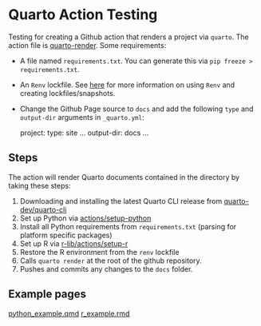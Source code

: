 # Quarto Action Testing

Testing for creating a Github action that renders a project via `quarto`. The action file is [quarto-render](.github/workflows/quarto-render.yml). Some requirements:

* A file named `requirements.txt`. You can generate this via `pip freeze > requirements.txt`.
* An `Renv` lockfile. See [here](https://rstudio.github.io/renv/articles/renv.html#workflow-1) for more information on using `Renv` and creating lockfiles/snapshots.
* Change the Github Page source to `docs` and add the following `type` and `output-dir` arguments in `_quarto.yml`:

    project:
	  type: site
	  ...
	  output-dir: docs
	  ...


## Steps

The action will render Quarto documents contained in the directory by taking these steps:

1. Downloading and installing the latest Quarto CLI release from [quarto-dev/quarto-cli](https://github.com/quarto-dev/quarto-cli)
2. Set up Python via [actions/setup-python](https://github.com/actions/setup-python)
3. Install all Python requirements from `requirements.txt` (parsing for platform specific packages)
4. Set up R via [r-lib/actions/setup-r](https://github.com/r-lib/actions/tree/master/setup-r)
5. Restore the R environment from the `renv` lockfile
6. Calls `quarto render` at the root of the github repository.
7. Pushes and commits any changes to the `docs` folder.

## Example pages

[python_example.qmd](python_example.qmd)
[r_example.rmd](r_example.Rmd)


